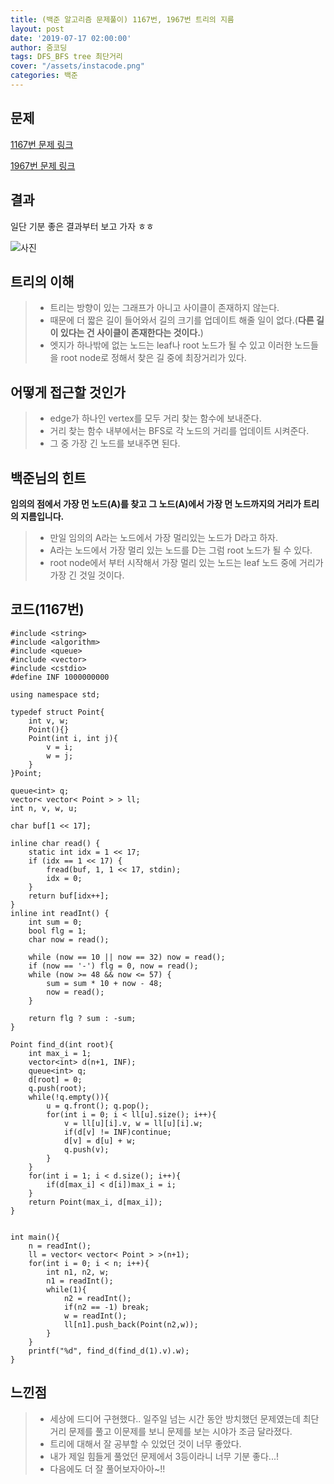 ```yaml
---
title: (백준 알고리즘 문제풀이) 1167번, 1967번 트리의 지름 
layout: post
date: '2019-07-17 02:00:00'
author: 줌코딩
tags: DFS_BFS tree 최단거리
cover: "/assets/instacode.png"
categories: 백준
---
```


## 문제

[1167번 문제 링크](https://www.acmicpc.net/problem/1167)

[1967번 문제 링크](https://www.acmicpc.net/problem/1967)

## 결과

일단 기분 좋은 결과부터 보고 가자 ㅎㅎ

![사진](https://raw.githubusercontent.com/zoomKoding/zoomKoding.github.io/source/assets/_posts/1167-1.png)

## 트리의 이해

>* 트리는 방향이 있는 그래프가 아니고 사이클이 존재하지 않는다.
>* 때문에 더 짧은 길이 들어와서 길의 크기를 업데이트 해줄 일이 없다.(**다른 길이 있다는 건 사이클이 존재한다는 것이다.**)
>* 엣지가 하나밖에 없는 노드는 leaf나 root 노드가 될 수 있고 이러한 노드들을 root node로 정해서 찾은 길 중에 최장거리가 있다.

## 어떻게 접근할 것인가

>* edge가 하나인 vertex를 모두 거리 찾는 함수에 보내준다.
>* 거리 찾는 함수 내부에서는 BFS로 각 노드의 거리를 업데이트 시켜준다.
>* 그 중 가장 긴 노드를 보내주면 된다.

## 백준님의 힌트

**임의의 점에서 가장 먼 노드(A)를 찾고 그 노드(A)에서 가장 먼 노드까지의 거리가 트리의 지름입니다.**

>* 만일 임의의 A라는 노드에서 가장 멀리있는 노드가 D라고 하자.
>* A라는 노드에서 가장 멀리 있는 노드를 D는 그럼 root 노드가 될 수 있다.
>* root node에서 부터 시작해서 가장 멀리 있는 노드는 leaf 노드 중에 거리가 가장 긴 것일 것이다.

## 코드(1167번)

    #include <string>
    #include <algorithm>
    #include <queue>
    #include <vector>
    #include <cstdio>
    #define INF 1000000000

    using namespace std;

    typedef struct Point{
        int v, w;
        Point(){}
        Point(int i, int j){
            v = i;
            w = j;
        }
    }Point;

    queue<int> q;
    vector< vector< Point > > ll;
    int n, v, w, u;

    char buf[1 << 17];

    inline char read() {
        static int idx = 1 << 17;
        if (idx == 1 << 17) {
            fread(buf, 1, 1 << 17, stdin);
            idx = 0;
        }
        return buf[idx++];
    }
    inline int readInt() {
        int sum = 0;
        bool flg = 1;
        char now = read();

        while (now == 10 || now == 32) now = read();
        if (now == '-') flg = 0, now = read();
        while (now >= 48 && now <= 57) {
            sum = sum * 10 + now - 48;
            now = read();
        }

        return flg ? sum : -sum;
    }

    Point find_d(int root){
        int max_i = 1;
        vector<int> d(n+1, INF);
        queue<int> q;
        d[root] = 0; 
        q.push(root);
        while(!q.empty()){
            u = q.front(); q.pop();
            for(int i = 0; i < ll[u].size(); i++){
                v = ll[u][i].v, w = ll[u][i].w;
                if(d[v] != INF)continue;
                d[v] = d[u] + w;
                q.push(v);
            }
        }
        for(int i = 1; i < d.size(); i++){
            if(d[max_i] < d[i])max_i = i;
        }
        return Point(max_i, d[max_i]);
    }


    int main(){
        n = readInt();
        ll = vector< vector< Point > >(n+1);
        for(int i = 0; i < n; i++){
            int n1, n2, w;
            n1 = readInt();
            while(1){
                n2 = readInt();
                if(n2 == -1) break;
                w = readInt();
                ll[n1].push_back(Point(n2,w));
            }
        }
        printf("%d", find_d(find_d(1).v).w);
    }

## 느낀점

>* 세상에 드디어 구현했다.. 일주일 넘는 시간 동안 방치했던 문제였는데 최단 거리 문제를 풀고 이문제를 보니 문제를 보는 시야가 조금 달라졌다.
>* 트리에 대해서 잘 공부할 수 있었던 것이 너무 좋았다.
>* 내가 제일 힘들게 풀었던 문제에서 3등이라니 너무 기분 좋다...!
>* 다음에도 더 잘 풀어보자아아~!!
